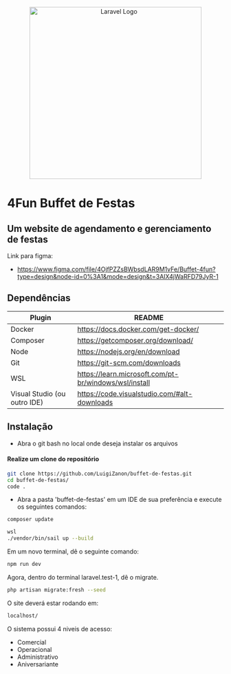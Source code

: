 <p align="center"><a href="https://github.com/LuigiZanon/buffet-de-festas" target="_blank"><img src="https://cdn.discordapp.com/attachments/1138806499611779146/1165802486444068885/4fun.png?ex=655aa22c&is=65482d2c&hm=a972c7dd0f454e72ae9bf5b8825f7047907da036851ad25c56835f13b748c299&" width="400" alt="Laravel Logo"></a></p>

# 4Fun Buffet de Festas
## Um website de agendamento e gerenciamento de festas

Link para figma: 
- https://www.figma.com/file/4OjfPZZsBWbsdLAR9M1vFe/Buffet-4fun?type=design&node-id=0%3A1&mode=design&t=3AIX4jWaRFD79JyR-1

## Dependências
| Plugin | README |
| ------ | ------ |
| Docker| https://docs.docker.com/get-docker/ |
| Composer | https://getcomposer.org/download/ |
| Node | https://nodejs.org/en/download |
| Git | https://git-scm.com/downloads |
| WSL | https://learn.microsoft.com/pt-br/windows/wsl/install |
| Visual Studio (ou outro IDE) |https://code.visualstudio.com/#alt-downloads|
## Instalação
- Abra o git bash no local onde deseja instalar os arquivos

#### Realize um clone do repositório
```sh
git clone https://github.com/LuigiZanon/buffet-de-festas.git
cd buffet-de-festas/
code .
```

- Abra a pasta 'buffet-de-festas' em um IDE de sua preferência e execute os seguintes comandos:
```sh
composer update
```
```sh
wsl
./vendor/bin/sail up --build
```
Em um novo terminal, dê o seguinte comando:
```sh
npm run dev
```
Agora, dentro do terminal laravel.test-1, dê o migrate.
```sh
php artisan migrate:fresh --seed
```
O site deverá estar rodando em:
```sh
localhost/
```
O sistema possui 4 niveis de acesso:
- Comercial
- Operacional
- Administrativo
- Aniversariante
